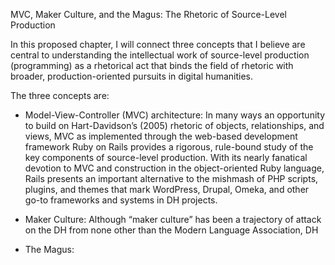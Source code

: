 MVC, Maker Culture, and the Magus: The Rhetoric of Source-Level Production

In this proposed chapter, I will connect three concepts that I believe are central to understanding
the intellectual work of source-level production (programming) as a rhetorical act that binds the
field of rhetoric with broader, production-oriented pursuits in digital humanities.

The three concepts are:

* Model-View-Controller (MVC) architecture: In many ways an opportunity to build on Hart-Davidson’s (2005) rhetoric of objects, relationships, and views, MVC as implemented through the web-based development framework Ruby on Rails provides a rigorous, rule-bound study of the key components of source-level production. With its nearly fanatical devotion to MVC and construction in the object-oriented Ruby language, Rails presents an important alternative to the mishmash of PHP scripts, plugins, and themes that mark WordPress, Drupal, Omeka, and other go-to frameworks and systems in DH projects.

* Maker Culture: Although “maker culture” has been a trajectory of attack on the DH from none other than the Modern Language Association, DH

* The Magus:
